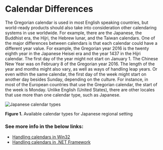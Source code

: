 

# Calendar Differences

The Gregorian calendar is used in most English speaking countries, but world-ready products should also take into consideration other calendaring systems in use worldwide. For example, there are the Japanese, the Buddhist era, the Hijri, the Hebrew lunar, and the Taiwan calendars. One of the major differences between calendars is that each calendar could have a different year value. For example, the Gregorian year 2016 is the twenty eighth year in the Japanese Heisei era and the year 1437 in the Hijri calendar. The first day of the year might not start on January 1. The Chinese New Year was on February 8 of the Gregorian year 2016. The length of the year and months might also vary, as well as ways of handling leap years. Or even within the same calendar, the first day of the week might start on another day besides Sunday, depending on the culture. For instance, in most of the European countries that use the Gregorian calendar, the start of the week is Monday. Unlike English (United States), there are other locales that use more than one calendar type, such as Japanese.

![Japanese calendar types](/media/hubs/globalization/IC848894.jpg "Japnese calendar types") 

**Figure 1.** Available calendar types for Japanese regional setting

### See more info in the below links:

 - [Handling calendars in Win32](handling-calendars-in-win32.md)
 - [Handling calendars in .NET Framework](handling-calendars-in-dotnet-framework.md)
 



